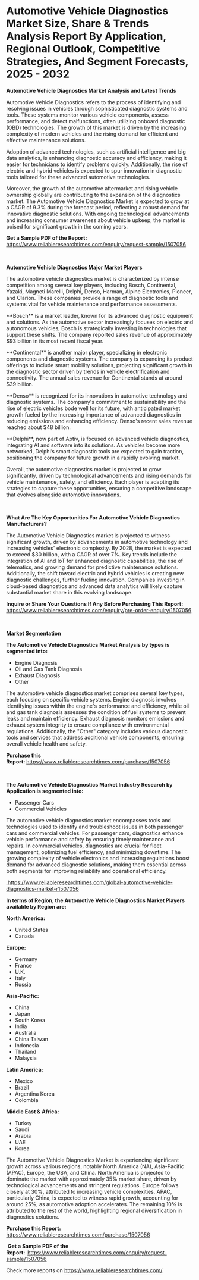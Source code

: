 <p><h1>Automotive Vehicle Diagnostics Market Size, Share & Trends Analysis Report By Application, Regional Outlook, Competitive Strategies, And Segment Forecasts, 2025 - 2032</h1></p><p><strong>Automotive Vehicle Diagnostics Market Analysis and Latest Trends</strong></p>
<p><p>Automotive Vehicle Diagnostics refers to the process of identifying and resolving issues in vehicles through sophisticated diagnostic systems and tools. These systems monitor various vehicle components, assess performance, and detect malfunctions, often utilizing onboard diagnostic (OBD) technologies. The growth of this market is driven by the increasing complexity of modern vehicles and the rising demand for efficient and effective maintenance solutions. </p><p>Adoption of advanced technologies, such as artificial intelligence and big data analytics, is enhancing diagnostic accuracy and efficiency, making it easier for technicians to identify problems quickly. Additionally, the rise of electric and hybrid vehicles is expected to spur innovation in diagnostic tools tailored for these advanced automotive technologies. </p><p>Moreover, the growth of the automotive aftermarket and rising vehicle ownership globally are contributing to the expansion of the diagnostics market. The Automotive Vehicle Diagnostics Market is expected to grow at a CAGR of 9.3% during the forecast period, reflecting a robust demand for innovative diagnostic solutions. With ongoing technological advancements and increasing consumer awareness about vehicle upkeep, the market is poised for significant growth in the coming years.</p></p>
<p><strong>Get a Sample PDF of the Report:&nbsp;</strong> <a href="https://www.reliableresearchtimes.com/enquiry/request-sample/1507056?utm_campaign=2006&utm_medium=2&utm_source=Github&utm_content=ia&utm_term=23032025&utm_id=automotive-vehicle-diagnostics">https://www.reliableresearchtimes.com/enquiry/request-sample/1507056</a></p>
<p>&nbsp;</p>
<p><strong>Automotive Vehicle Diagnostics Major Market Players</strong></p>
<p><p>The automotive vehicle diagnostics market is characterized by intense competition among several key players, including Bosch, Continental, Yazaki, Magneti Marelli, Delphi, Denso, Harman, Alpine Electronics, Pioneer, and Clarion. These companies provide a range of diagnostic tools and systems vital for vehicle maintenance and performance assessments.</p><p>**Bosch** is a market leader, known for its advanced diagnostic equipment and solutions. As the automotive sector increasingly focuses on electric and autonomous vehicles, Bosch is strategically investing in technologies that support these shifts. The company reported sales revenue of approximately $93 billion in its most recent fiscal year.</p><p>**Continental** is another major player, specializing in electronic components and diagnostic systems. The company is expanding its product offerings to include smart mobility solutions, projecting significant growth in the diagnostic sector driven by trends in vehicle electrification and connectivity. The annual sales revenue for Continental stands at around $39 billion.</p><p>**Denso** is recognized for its innovations in automotive technology and diagnostic systems. The company's commitment to sustainability and the rise of electric vehicles bode well for its future, with anticipated market growth fueled by the increasing importance of advanced diagnostics in reducing emissions and enhancing efficiency. Denso's recent sales revenue reached about $48 billion.</p><p>**Delphi**, now part of Aptiv, is focused on advanced vehicle diagnostics, integrating AI and software into its solutions. As vehicles become more networked, Delphi’s smart diagnostic tools are expected to gain traction, positioning the company for future growth in a rapidly evolving market.</p><p>Overall, the automotive diagnostics market is projected to grow significantly, driven by technological advancements and rising demands for vehicle maintenance, safety, and efficiency. Each player is adapting its strategies to capture these opportunities, ensuring a competitive landscape that evolves alongside automotive innovations.</p></p>
<p>&nbsp;</p>
<p><strong>What Are The Key Opportunities For Automotive Vehicle Diagnostics Manufacturers?</strong></p>
<p><p>The Automotive Vehicle Diagnostics market is projected to witness significant growth, driven by advancements in automotive technology and increasing vehicles' electronic complexity. By 2028, the market is expected to exceed $30 billion, with a CAGR of over 7%. Key trends include the integration of AI and IoT for enhanced diagnostic capabilities, the rise of telematics, and growing demand for predictive maintenance solutions. Additionally, the shift toward electric and hybrid vehicles is creating new diagnostic challenges, further fueling innovation. Companies investing in cloud-based diagnostics and advanced data analytics will likely capture substantial market share in this evolving landscape.</p></p>
<p><strong>Inquire or Share Your Questions If Any Before Purchasing This Report:</strong> <a href="https://www.reliableresearchtimes.com/enquiry/pre-order-enquiry/1507056?utm_campaign=2006&utm_medium=2&utm_source=Github&utm_content=ia&utm_term=23032025&utm_id=automotive-vehicle-diagnostics">https://www.reliableresearchtimes.com/enquiry/pre-order-enquiry/1507056</a></p>
<p>&nbsp;</p>
<p><strong>Market Segmentation</strong></p>
<p><strong>The Automotive Vehicle Diagnostics Market Analysis by types is segmented into:</strong></p>
<p><ul><li>Engine Diagnosis</li><li>Oil and Gas Tank Diagnosis</li><li>Exhaust Diagnosis</li><li>Other</li></ul></p>
<p><p>The automotive vehicle diagnostics market comprises several key types, each focusing on specific vehicle systems. Engine diagnosis involves identifying issues within the engine's performance and efficiency, while oil and gas tank diagnosis assesses the condition of fuel systems to prevent leaks and maintain efficiency. Exhaust diagnosis monitors emissions and exhaust system integrity to ensure compliance with environmental regulations. Additionally, the "Other" category includes various diagnostic tools and services that address additional vehicle components, ensuring overall vehicle health and safety.</p></p>
<p><strong>Purchase this Report:&nbsp;</strong><a href="https://www.reliableresearchtimes.com/purchase/1507056?utm_campaign=2006&utm_medium=2&utm_source=Github&utm_content=ia&utm_term=23032025&utm_id=automotive-vehicle-diagnostics">https://www.reliableresearchtimes.com/purchase/1507056</a></p>
<p>&nbsp;</p>
<p><strong>The Automotive Vehicle Diagnostics Market Industry Research by Application is segmented into:</strong></p>
<p><ul><li>Passenger Cars</li><li>Commercial Vehicles</li></ul></p>
<p><p>The automotive vehicle diagnostics market encompasses tools and technologies used to identify and troubleshoot issues in both passenger cars and commercial vehicles. For passenger cars, diagnostics enhance vehicle performance and safety by ensuring timely maintenance and repairs. In commercial vehicles, diagnostics are crucial for fleet management, optimizing fuel efficiency, and minimizing downtime. The growing complexity of vehicle electronics and increasing regulations boost demand for advanced diagnostic solutions, making them essential across both segments for improving reliability and operational efficiency.</p></p>
<p><a href="https://www.reliableresearchtimes.com/global-automotive-vehicle-diagnostics-market-r1507056?utm_campaign=2006&utm_medium=2&utm_source=Github&utm_content=ia&utm_term=23032025&utm_id=automotive-vehicle-diagnostics">&nbsp;https://www.reliableresearchtimes.com/global-automotive-vehicle-diagnostics-market-r1507056</a></p>
<p><strong>In terms of Region, the Automotive Vehicle Diagnostics Market Players available by Region are:</strong></p>
<p>
    <p> <strong> North America: </strong>
        <ul>
            <li>United States</li>
            <li>Canada</li>
        </ul>
        </p> 
    <p> <strong> Europe: </strong>
        <ul>
            <li>Germany</li>
            <li>France</li>
            <li>U.K.</li>
            <li>Italy</li>
            <li>Russia</li>
        </ul>
        </p> 
    <p> <strong> Asia-Pacific: </strong>
        <ul>
            <li>China</li>
            <li>Japan</li>
            <li>South Korea</li>
            <li>India</li>
            <li>Australia</li>
            <li>China Taiwan</li>
            <li>Indonesia</li>
            <li>Thailand</li>
            <li>Malaysia</li>
        </ul>
        </p> 
    <p> <strong> Latin America: </strong>
        <ul>
            <li>Mexico</li>
            <li>Brazil</li>
            <li>Argentina Korea</li>
            <li>Colombia</li>
        </ul>
        </p> 
    <p> <strong> Middle East & Africa: </strong>
        <ul>
            <li>Turkey</li>
            <li>Saudi</li>
            <li>Arabia</li>
            <li>UAE</li>
            <li>Korea</li>
        </ul>
    </p>
    </p>
<p><p>The Automotive Vehicle Diagnostics Market is experiencing significant growth across various regions, notably North America (NA), Asia-Pacific (APAC), Europe, the USA, and China. North America is projected to dominate the market with approximately 35% market share, driven by technological advancements and stringent regulations. Europe follows closely at 30%, attributed to increasing vehicle complexities. APAC, particularly China, is expected to witness rapid growth, accounting for around 25%, as automotive adoption accelerates. The remaining 10% is attributed to the rest of the world, highlighting regional diversification in diagnostics solutions.</p></p>
<p><strong>Purchase this Report: </strong><a href="https://www.reliableresearchtimes.com/purchase/1507056?utm_campaign=2006&utm_medium=2&utm_source=Github&utm_content=ia&utm_term=23032025&utm_id=automotive-vehicle-diagnostics">https://www.reliableresearchtimes.com/purchase/1507056</a></p>
<p>&nbsp;<strong>Get a Sample PDF of the Report:&nbsp;&nbsp;</strong><a href="https://www.reliableresearchtimes.com/enquiry/request-sample/1507056?utm_campaign=2006&utm_medium=2&utm_source=Github&utm_content=ia&utm_term=23032025&utm_id=automotive-vehicle-diagnostics">https://www.reliableresearchtimes.com/enquiry/request-sample/1507056</a></p>
<p><strong></strong></p>
<p>Check more reports on <a href="https://www.reliableresearchtimes.com/?utm_campaign=2006&utm_medium=2&utm_source=Github&utm_content=ia&utm_term=23032025&utm_id=automotive-vehicle-diagnostics">https://www.reliableresearchtimes.com/</a></p>